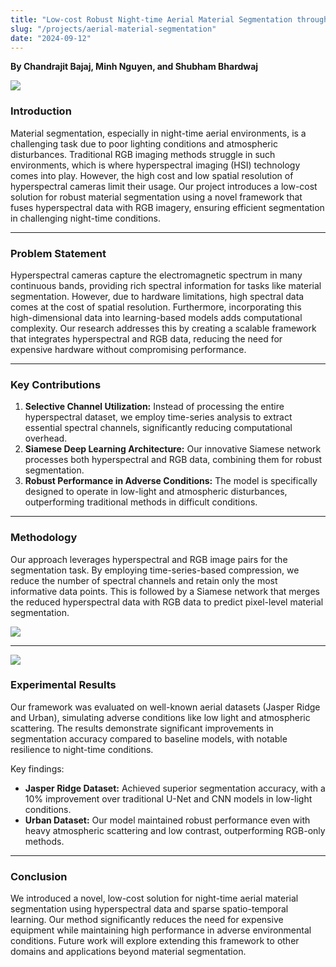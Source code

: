 ```yaml
---
title: "Low-cost Robust Night-time Aerial Material Segmentation through Hyper Spectral Data and Sparse Time Series Extraction"
slug: "/projects/aerial-material-segmentation"
date: "2024-09-12"
---
```



**By Chandrajit Bajaj, Minh Nguyen, and Shubham Bhardwaj**

![](https://i.imgur.com/Vw8rZ5m.png)

### **Introduction**

Material segmentation, especially in night-time aerial environments, is a challenging task due to poor lighting conditions and atmospheric disturbances. Traditional RGB imaging methods struggle in such environments, which is where hyperspectral imaging (HSI) technology comes into play. However, the high cost and low spatial resolution of hyperspectral cameras limit their usage. Our project introduces a low-cost solution for robust material segmentation using a novel framework that fuses hyperspectral data with RGB imagery, ensuring efficient segmentation in challenging night-time conditions.

---

### **Problem Statement**

Hyperspectral cameras capture the electromagnetic spectrum in many continuous bands, providing rich spectral information for tasks like material segmentation. However, due to hardware limitations, high spectral data comes at the cost of spatial resolution. Furthermore, incorporating this high-dimensional data into learning-based models adds computational complexity. Our research addresses this by creating a scalable framework that integrates hyperspectral and RGB data, reducing the need for expensive hardware without compromising performance.

---

### **Key Contributions**

1. **Selective Channel Utilization:** Instead of processing the entire hyperspectral dataset, we employ time-series analysis to extract essential spectral channels, significantly reducing computational overhead.
2. **Siamese Deep Learning Architecture:** Our innovative Siamese network processes both hyperspectral and RGB data, combining them for robust segmentation.
3. **Robust Performance in Adverse Conditions:** The model is specifically designed to operate in low-light and atmospheric disturbances, outperforming traditional methods in difficult conditions.

---

### **Methodology**

Our approach leverages hyperspectral and RGB image pairs for the segmentation task. By employing time-series-based compression, we reduce the number of spectral channels and retain only the most informative data points. This is followed by a Siamese network that merges the reduced hyperspectral data with RGB data to predict pixel-level material segmentation.

![](https://i.imgur.com/iKNkygL.png)

---

![](https://i.imgur.com/QavofLk.png)

### **Experimental Results**

Our framework was evaluated on well-known aerial datasets (Jasper Ridge and Urban), simulating adverse conditions like low light and atmospheric scattering. The results demonstrate significant improvements in segmentation accuracy compared to baseline models, with notable resilience to night-time conditions.

Key findings:

- **Jasper Ridge Dataset:** Achieved superior segmentation accuracy, with a 10% improvement over traditional U-Net and CNN models in low-light conditions.
- **Urban Dataset:** Our model maintained robust performance even with heavy atmospheric scattering and low contrast, outperforming RGB-only methods.

---

### **Conclusion**

We introduced a novel, low-cost solution for night-time aerial material segmentation using hyperspectral data and sparse spatio-temporal learning. Our method significantly reduces the need for expensive equipment while maintaining high performance in adverse environmental conditions. Future work will explore extending this framework to other domains and applications beyond material segmentation.